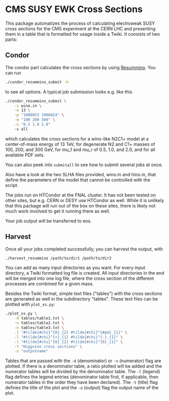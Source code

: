 # CMS SUSY EWK Cross Sections

This package automatizes the process of calculating electroweak SUSY cross
sections for the CMS experiment at the CERN LHC and presenting them in a table
that is formatted for usage inside a Twiki. It consists of two parts:

## Condor

The condor part calculates the cross sections by using
[Resummino](https://www.resummino.org/). You can run
```bash
./condor_resummino_submit -h
```
to see all options. A typical job submission looks e.g. like this
```bash
./condor_resummino_submit \
    -s wino.in \
    -e 13 \
    -p "1000023 1000024" \
    -m "100 200 300" \
    -u "0.5 1.0 2.0"
    -x all
```
which calculates the cross sections for a wino-like N2C1+ model at a
center-of-mass energy of 13 TeV, for degenerate N2 and C1+ masses of 100, 200,
and 300 GeV, for mu_f and mu_r of 0.5, 1.0, and 2.0, and for all available PDF
sets.

You can also peek into `submitall` to see how to submit several jobs at once.

Also have a look at the two SLHA files provided, wino.in and hino.in, that
define the parameters of the model that cannot be controlled with the script.

The jobs run on HTCondor at the FNAL cluster. It has not been tested on other
sites, but e.g. CERN or DESY use HTCondor as well. While it is unlikely that
this package will run out of the box on these sites, there is likely not much
work involved to get it running there as well.

Your job output will be transferred to eos.

## Harvest

Once all your jobs completed successfully, you can harvest the output, with
```bash
./harvest_resummino /path/to/dir1 /path/to/dir2
```
You can add as many input directories as you want. For every input directory, a
Twiki formatted log file is created. All input directories in the end will be
merged into one log file, where the cross section of the different processes are
combined for a given mass.

Besides the Twiki format, simple text files ("tables") with the cross sections
are generated as well in the subdirectory "tables". These text files can be
plotted with `plot_xs.py`:
```bash
./plot_xs.py \
    -d tables/table1.txt \
    -n tables/table2.txt \
    -n tables/table3.txt \
    -l "#tilde{#chi}^{0}_{2} #tilde{#chi}^{#pm}_{1}" \
    -l "#tilde{#chi}^{+}_{1} #tilde{#chi}^{-}_{1}" \
    -l "#tilde{#chi}^{0}_{2} #tilde{#chi}^{0}_{1}" \
    -t "Higgsino cross sections" \
    -o "outputname"
```
Tables that are passed with the `-d` (denominator) or `-n` (numerator) flag are
plotted. If there is a denominator table, a ratio plotted will be added and the
numerator tables will be divided by the denominator table. The `-l` (legend)
flag defines the legend entries (denominator table first, if applicable, then
numerator tables in the order they have been declared). The `-t` (title) flag
defines the title of the plot and the `-o` (output) flag the output name of the
plot.
